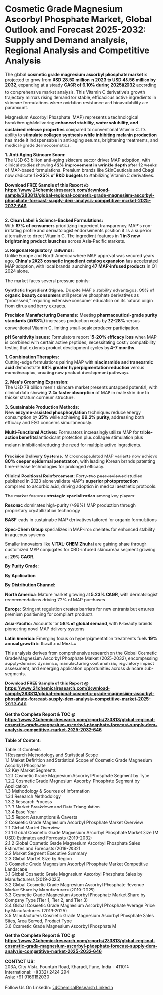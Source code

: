 <h1>Cosmetic Grade Magnesium Ascorbyl Phosphate Market, Global Outlook and Forecast 2025-2032: Supply and Demand analysis, Regional Analysis and Competitive Analysis</h1><p>The global <strong>cosmetic grade magnesium ascorbyl phosphate market</strong> is projected to grow from <strong>USD 28.50 million in 2023 to USD 48.56 million by 2032</strong>, expanding at a steady <strong>CAGR of 6.10% during 2025â2032</strong> according to comprehensive market analysis. This Vitamin C derivative's growth trajectory mirrors rising demand for stable, efficacious active ingredients in skincare formulations where oxidation resistance and bioavailability are paramount.</p><p>Magnesium Ascorbyl Phosphate (MAP) represents a technological breakthroughâdelivering <strong>enhanced stability, water solubility, and sustained release properties</strong> compared to conventional Vitamin C. Its ability to <strong>stimulate collagen synthesis while inhibiting melanin production</strong> has made it indispensable in anti-aging serums, brightening treatments, and medical-grade dermocosmetics.</p><p><strong>1. Anti-Aging Skincare Boom:</strong><br>
The USD 63 billion anti-aging skincare sector drives MAP adoption, with clinical studies showing <strong>42% improvement in wrinkle depth</strong> after 12 weeks of MAP-based formulations. Premium brands like SkinCeuticals and Obagi now dedicate <strong>18-25% of R&amp;D budgets</strong> to stabilizing Vitamin C derivatives.</p><div><b>Download FREE Sample of this Report @ 
            <a href="https://www.24chemicalresearch.com/download-sample/283813/global-regional-cosmetic-grade-magnesium-ascorbyl-phosphate-forecast-supply-dem-analysis-competitive-market-2025-2032-646">
            https://www.24chemicalresearch.com/download-sample/283813/global-regional-cosmetic-grade-magnesium-ascorbyl-phosphate-forecast-supply-dem-analysis-competitive-market-2025-2032-646</a></b></div><br><p><strong>2. Clean Label &amp; Science-Backed Formulations:</strong><br>
With <strong>67% of consumers</strong> prioritizing ingredient transparency, MAP's non-irritating profile and dermatologist endorsements position it as a superior alternative to direct Vitamin C. The ingredient features in <strong>1 in 3 new brightening product launches</strong> across Asia-Pacific markets.</p><p><strong>3. Regional Regulatory Tailwinds:</strong><br>
Unlike Europe and North America where MAP approval was secured years ago, <strong>China's 2023 cosmetic ingredient catalog expansion</strong> has accelerated MAP adoption, with local brands launching <strong>47 MAP-infused products</strong> in Q1 2024 alone.</p><p>The market faces several pressure points:</p><p><strong>Synthetic Ingredient Stigma:</strong> Despite MAP's stability advantages, <strong>39% of organic beauty consumers</strong> still perceive phosphate derivatives as "processed," requiring extensive consumer education on its natural origin from citrus and berry extracts.</p><p><strong>Precision Manufacturing Demands:</strong> Meeting <strong>pharmaceutical-grade purity standards (â¥98%)</strong> increases production costs by <strong>22-28%</strong> versus conventional Vitamin C, limiting small-scale producer participation.</p><p><strong>pH Sensitivity Issues:</strong> Formulators report <strong>15-20% efficacy loss</strong> when MAP is combined with certain active peptides, necessitating costly compatibility testing that extends product development cycles by <strong>4-7 months</strong>.</p><p><strong>1. Combination Therapies:</strong><br>
Cutting-edge formulations pairing MAP with <strong>niacinamide and tranexamic acid</strong> demonstrate <strong>68% greater hyperpigmentation reduction</strong> versus monotherapies, creating new product development pathways.</p><p><strong>2. Men's Grooming Expansion:</strong><br>
The USD 78 billion men's skincare market presents untapped potential, with clinical data showing <strong>2.3x faster absorption</strong> of MAP in male skin due to thicker stratum corneum structure.</p><p><strong>3. Sustainable Production Methods:</strong><br>
New <strong>enzyme-assisted phosphorylation</strong> techniques reduce energy consumption by <strong>35%</strong> while achieving <strong>99.2% purity</strong>, addressing both efficacy and ESG concerns simultaneously.</p><p><strong>Multi-Functional Actives:</strong> Formulators increasingly utilize MAP for <strong>triple-action benefits</strong>âantioxidant protection plus collagen stimulation plus melanin inhibitionâreducing the need for multiple active ingredients.</p><p><strong>Precision Delivery Systems:</strong> Microencapsulated MAP variants now achieve <strong>80% deeper epidermal penetration</strong>, with leading Korean brands patenting time-release technologies for prolonged efficacy.</p><p><strong>Clinical Positional Reinforcement:</strong> Forty-two peer-reviewed studies published in 2023 alone validate MAP's <strong>superior photoprotection</strong> compared to ascorbic acid, driving adoption in medical aesthetic protocols.</p><p>The market features <strong>strategic specialization</strong> among key players:</p><p><strong>Resonac</strong> dominates high-purity (&gt;99%) MAP production through proprietary crystallization technology</p><p><strong>BASF</strong> leads in sustainable MAP derivatives tailored for organic formulations</p><p><strong>Spec-Chem Group</strong> specializes in MAP-iron chelates for enhanced stability in aqueous systems</p><p>Smaller innovators like <strong>VITAL-CHEM Zhuhai</strong> are gaining share through customized MAP conjugates for CBD-infused skincareâa segment growing at <strong>29% CAGR</strong>.</p><p><strong>By Purity Grade:</strong></p><p><strong>By Application:</strong></p><p><strong>By Distribution Channel:</strong></p><p><strong>North America:</strong> Mature market growing at <strong>5.23% CAGR</strong>, with dermatologist recommendations driving 72% of MAP purchases</p><p><strong>Europe:</strong> Stringent regulation creates barriers for new entrants but ensures premium positioning for compliant products</p><p><strong>Asia-Pacific:</strong> Accounts for <strong>58% of global demand</strong>, with K-beauty brands pioneering novel MAP delivery systems</p><p><strong>Latin America:</strong> Emerging focus on hyperpigmentation treatments fuels <strong>19% annual growth</strong> in Brazil and Mexico</p><p>This analysis derives from comprehensive research on the Global Cosmetic Grade Magnesium Ascorbyl Phosphate Market (2025-2032), encompassing supply-demand dynamics, manufacturing cost analysis, regulatory impact assessment, and emerging application opportunities across skincare sub-segments.</p><div><b>Download FREE Sample of this Report @ 
            <a href="https://www.24chemicalresearch.com/download-sample/283813/global-regional-cosmetic-grade-magnesium-ascorbyl-phosphate-forecast-supply-dem-analysis-competitive-market-2025-2032-646">
            https://www.24chemicalresearch.com/download-sample/283813/global-regional-cosmetic-grade-magnesium-ascorbyl-phosphate-forecast-supply-dem-analysis-competitive-market-2025-2032-646</a></b></div><br><div><b>Get the Complete Report & TOC @ 
            <a href="https://www.24chemicalresearch.com/reports/283813/global-regional-cosmetic-grade-magnesium-ascorbyl-phosphate-forecast-supply-dem-analysis-competitive-market-2025-2032-646">
            https://www.24chemicalresearch.com/reports/283813/global-regional-cosmetic-grade-magnesium-ascorbyl-phosphate-forecast-supply-dem-analysis-competitive-market-2025-2032-646</a></b></div><br>
            <b>Table of Content:</b><p>Table of Contents<br />
1 Research Methodology and Statistical Scope<br />
1.1 Market Definition and Statistical Scope of Cosmetic Grade Magnesium Ascorbyl Phosphate<br />
1.2 Key Market Segments<br />
1.2.1 Cosmetic Grade Magnesium Ascorbyl Phosphate Segment by Type<br />
1.2.2 Cosmetic Grade Magnesium Ascorbyl Phosphate Segment by Application<br />
1.3 Methodology & Sources of Information<br />
1.3.1 Research Methodology<br />
1.3.2 Research Process<br />
1.3.3 Market Breakdown and Data Triangulation<br />
1.3.4 Base Year<br />
1.3.5 Report Assumptions & Caveats<br />
2 Cosmetic Grade Magnesium Ascorbyl Phosphate Market Overview<br />
2.1 Global Market Overview<br />
2.1.1 Global Cosmetic Grade Magnesium Ascorbyl Phosphate Market Size (M USD) Estimates and Forecasts (2019-2032)<br />
2.1.2 Global Cosmetic Grade Magnesium Ascorbyl Phosphate Sales Estimates and Forecasts (2019-2032)<br />
2.2 Market Segment Executive Summary<br />
2.3 Global Market Size by Region<br />
3 Cosmetic Grade Magnesium Ascorbyl Phosphate Market Competitive Landscape<br />
3.1 Global Cosmetic Grade Magnesium Ascorbyl Phosphate Sales by Manufacturers (2019-2025)<br />
3.2 Global Cosmetic Grade Magnesium Ascorbyl Phosphate Revenue Market Share by Manufacturers (2019-2025)<br />
3.3 Cosmetic Grade Magnesium Ascorbyl Phosphate Market Share by Company Type (Tier 1, Tier 2, and Tier 3)<br />
3.4 Global Cosmetic Grade Magnesium Ascorbyl Phosphate Average Price by Manufacturers (2019-2025)<br />
3.5 Manufacturers Cosmetic Grade Magnesium Ascorbyl Phosphate Sales Sites, Area Served, Product Type<br />
3.6 Cosmetic Grade Magnesium Ascorbyl Phosphate M</p><div><b>Get the Complete Report & TOC @ 
            <a href="https://www.24chemicalresearch.com/reports/283813/global-regional-cosmetic-grade-magnesium-ascorbyl-phosphate-forecast-supply-dem-analysis-competitive-market-2025-2032-646">
            https://www.24chemicalresearch.com/reports/283813/global-regional-cosmetic-grade-magnesium-ascorbyl-phosphate-forecast-supply-dem-analysis-competitive-market-2025-2032-646</a></b></div><br><b>CONTACT US:</b><br>
            203A, City Vista, Fountain Road, Kharadi, Pune, India - 411014<br>
            International: +1(332) 2424 294<br>
            Asia: +91 9169162030 <br><br>
            Follow Us On LinkedIn: <a href="https://www.linkedin.com/company/24chemicalresearch/">24ChemicalResearch LinkedIn</a>